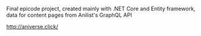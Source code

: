 Final epicode project, created mainly with .NET Core and Entity framework, data for content pages from Anilist's GraphQL API

http://aniverse.click/
